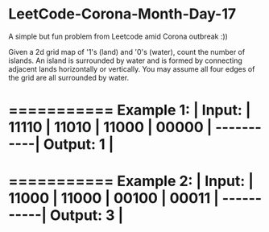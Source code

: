 # LeetCode-Corona-Month-Day-17
A simple but fun problem from Leetcode amid Corona outbreak :))

Given a 2d grid map of '1's (land) and '0's (water), count the number of islands. An island is surrounded by water and is formed by connecting adjacent lands horizontally or vertically. You may assume all four edges of the grid are all surrounded by water.

===========
Example 1: |
Input:     |
11110      |
11010      |
11000      |
00000      |
-----------|
Output: 1  |
===========

===========
Example 2: |
Input:     |
11000      |
11000      |
00100      |
00011      |
-----------|
Output: 3  |
============
